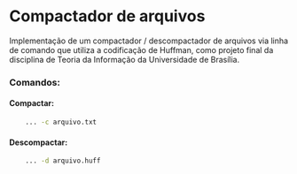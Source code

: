 # Compactador de arquivos
Implementação de um compactador / descompactador de arquivos via linha de comando que utiliza a codificação de Huffman, como projeto final da disciplina de Teoria da Informação da Universidade de Brasília.

### Comandos:

#### Compactar: 
```bash
    ... -c arquivo.txt
```
#### Descompactar:
```bash
    ... -d arquivo.huff
```

